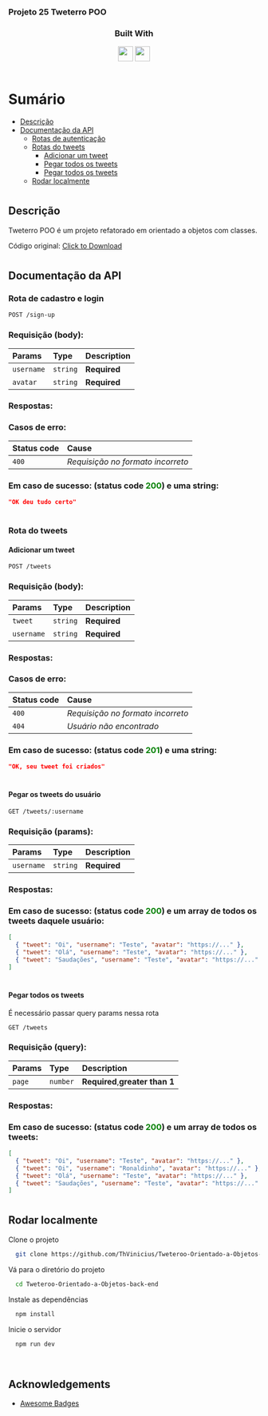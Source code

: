 ### Projeto 25 Tweterro POO

<div align="center">

  <h3>Built With</h3>

  <img src="https://img.shields.io/badge/Node.js-43853D?style=for-the-badge&logo=node.js&logoColor=white" height="30px"/>  
  <img src="https://img.shields.io/badge/Express.js-404D59?style=for-the-badge&logo=express.js&logoColor=white" height="30px"/>
  
  
  <!-- Badges source: https://dev.to/envoy_/150-badges-for-github-pnk -->
</div>

<br/>

# Sumário

- [Descrição](#description)
- [Documentação da API](#api)
  - [Rotas de autenticação](#authentication-routes)
  - [Rotas do tweets](#tweets-routes)
    - [Adicionar um tweet](#post-tweet)
    - [Pegar todos os tweets](#get-tweets-user)
    - [Pegar todos os tweets](#get-tweets)
  - [Rodar localmente](#run-locally)

#

<div id='description'/>

## Descrição

Tweterro POO é um projeto refatorado em orientado a objetos com classes.

Código original: <a href="./assets/files/tweteroo__base.zip" download>Click to Download</a>

#

<div id='api'/>

## Documentação da API

<div id='authentication-routes'/>

### Rota de cadastro e login

```http
POST /sign-up
```

<h3>Requisição (body):</h3>

| Params     | Type     | Description  |
| :--------- | :------- | :----------- |
| `username` | `string` | **Required** |
| `avatar`   | `string` | **Required** |

<h3>Respostas:</h3>

<h3>Casos de erro:</h3>

| Status code | Cause                             |
| :---------- | :-------------------------------- |
| `400`       | _Requisição no formato incorreto_ |

<h3>Em caso de sucesso: (status code <span style="color:green">200</span>) e uma string:</h3>

```json
"OK deu tudo certo"
```

#

<div id='tweets-routes'/>

### Rota do tweets

<div id='post-tweet'/>

#### Adicionar um tweet

```http
POST /tweets
```

<h3>Requisição (body):</h3>

| Params     | Type     | Description  |
| :--------- | :------- | :----------- |
| `tweet`    | `string` | **Required** |
| `username` | `string` | **Required** |

<h3>Respostas:</h3>

<h3>Casos de erro:</h3>

| Status code | Cause                             |
| :---------- | :-------------------------------- |
| `400`       | _Requisição no formato incorreto_ |
| `404`       | _Usuário não encontrado_          |

<h3>Em caso de sucesso: (status code <span style="color:green">201</span>) e uma string:</h3>

```json
"OK, seu tweet foi criados"
```

#

<div id='get-tweets-user'/>

#### Pegar os tweets do usuário

```http
GET /tweets/:username
```

<h3>Requisição (params):</h3>

| Params     | Type     | Description  |
| :--------- | :------- | :----------- |
| `username` | `string` | **Required** |

<h3>Respostas:</h3>

<h3>Em caso de sucesso: (status code <span style="color:green">200</span>) e um array de todos os tweets daquele usuário:</h3>

```json
[
  { "tweet": "Oi", "username": "Teste", "avatar": "https://..." },
  { "tweet": "Olá", "username": "Teste", "avatar": "https://..." },
  { "tweet": "Saudações", "username": "Teste", "avatar": "https://..." }
]
```

#

<div id='get-tweets'/>

#### Pegar todos os tweets

É necessário passar query params nessa rota

```http
GET /tweets
```

<h3>Requisição (query):</h3>

| Params | Type     | Description                     |
| :----- | :------- | :------------------------------ |
| `page` | `number` | **Required**,**greater than 1** |

<h3>Respostas:</h3>

<h3>Em caso de sucesso: (status code <span style="color:green">200</span>) e um array de todos os tweets:</h3>

```json
[
  { "tweet": "Oi", "username": "Teste", "avatar": "https://..." },
  { "tweet": "Oi", "username": "Ronaldinho", "avatar": "https://..." },
  { "tweet": "Olá", "username": "Teste", "avatar": "https://..." },
  { "tweet": "Saudações", "username": "Teste", "avatar": "https://..." }
]
```

#

<div id='run-locally'/>

## Rodar localmente

Clone o projeto

```bash
  git clone https://github.com/ThVinicius/Tweteroo-Orientado-a-Objetos-back-end.git
```

Vá para o diretório do projeto

```bash
  cd Tweteroo-Orientado-a-Objetos-back-end
```

Instale as dependências

```bash
  npm install
```

Inicie o servidor

```bash
  npm run dev
```

</br>

## Acknowledgements

- [Awesome Badges](https://github.com/Envoy-VC/awesome-badges)

</br>
